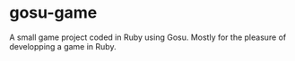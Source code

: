# gosu-game
A small game project coded in Ruby using Gosu. Mostly for the pleasure of developping a game in Ruby.
